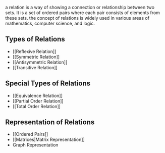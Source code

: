 a relation is a way of showing a connection or relationship between two sets. It is a set of ordered pairs where each pair consists of elements from these sets. the concept of relations is widely used in various areas of mathematics, computer science, and logic.

## Types of Relations

- [[Reflexive Relation]]
- [[Symmetric Relation]]
- [[Antisymmetric Relation]]
- [[Transitive Relation]]

## Special Types of Relations

- [[Equivalence Relation]]
- [[Partial Order Relation]]
- [[Total Order Relation]]

## Representation of Relations

- [[Ordered Pairs]]
- [[Matrices|Matrix Representation]]
- Graph Representation